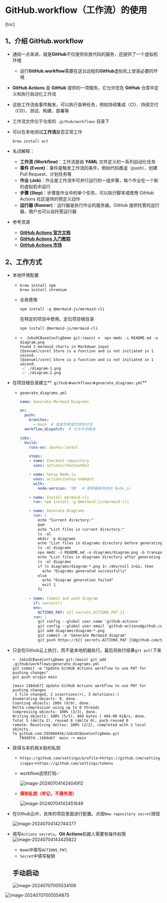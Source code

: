 # GitHub.workflow（工作流）的使用

[toc]

## 1、介绍 **GitHub.workflow**

* 通俗一点来讲，就是**GitHub**不仅提供存放代码的服务，还提供了一个虚拟机环境

  * 运行**GitHub.workflow**需要在这台远程的**GitHub**虚拟机上安装必要的环境

* **GitHub Actions** 是 **GitHub** 提供的一项服务，它允许您在 **GitHub** 仓库中定义和执行自动化工作流

* 这些工作流由事件触发，可以执行各种任务，例如持续集成（CI）、持续交付（CD）、测试、构建、部署等

* 工作流文件位于仓库的 `.github/workflows` 目录下

* 可以在本地测试**工作流**是否正常工作

  ```shell
  brew install act
  ```

* 名词解释：

  * **工作流 (Workflow)**：工作流是由 **YAML** 文件定义的一系列自动化任务
  * **事件 (Event)**：事件是触发工作流的条件，例如代码推送（push）、创建 Pull Request、计划任务等
  * **作业 (Job)**：作业是工作流中可并行运行的一组步骤，每个作业在一个新的虚拟机中运行
  * **步骤 (Step)**：步骤是作业中的单个任务，可以执行脚本或使用 GitHub Actions 社区提供的预定义动作
  * **运行器 (Runner)**：运行器是执行作业的服务器。GitHub 提供托管的运行器，用户也可以自托管运行器

* 参考资源

  * [**GitHub Actions 官方文档**](https://docs.github.com/en/actions)
  * [**GitHub Actions 入门教程**](https://docs.github.com/en/actions/learn-github-actions)
  * [**GitHub Actions 市场**](https://github.com/marketplace?type=actions)

## 2、工作方式

* 本地环境配置

  * ```shell
    brew install npm
    brew install chromium
    ```
  
  * 全局使用
  
    ```shell
    npm install -g @mermaid-js/mermaid-cli
    ```
  
    在特定的项目中使用。定位项目根目录
  
    ```shell
    npm install @mermaid-js/mermaid-cli
    ```
  
  * ```shell
    ➜  JobsOCBaseConfigDemo git:(main) ✗  npx mmdc -i README.md -o diagram.png
    Found 2 mermaid charts in Markdown input
    [@zenuml/core] Store is a function and is not initiated in 1 second.
    [@zenuml/core] Store is a function and is not initiated in 1 second.
     ✅ ./diagram-1.png
     ✅ ./diagram-2.png
    ```
  
* 在项目根目录建立**`.github`**→**`workflows`**→**`generate_diagrams.yml`**

  * `generate_diagrams.yml`

    ```yml
    name: Generate Mermaid Diagrams
    
    on:
      push:
        branches:
          - main  # 或者您希望的其他分支
      workflow_dispatch:  # 允许手动触发
    
    jobs:
      build:
        runs-on: ubuntu-latest
    
        steps:
        - name: Checkout repository
          uses: actions/checkout@v2
    
        - name: Setup Node.js
          uses: actions/setup-node@v3
          with:
            node-version: '20'  # 使用最新版本的 Node.js
    
        - name: Install mermaid-cli
          run: npm install -g @mermaid-js/mermaid-cli
    
        - name: Generate Diagrams
          run: |
            echo "Current directory:"
            pwd
            echo "List files in current directory:"
            ls -al
            mkdir -p diagrams
            echo "List files in diagrams directory before generating diagram:"
            ls -al diagrams
            npx mmdc -i README.md -o diagrams/diagram.png -b transparent
            echo "List files in diagrams directory after generating diagram:"
            ls -al diagrams
            if ls diagrams/diagram-*.png 1> /dev/null 2>&1; then
              echo "Diagrams generated successfully"
            else
              echo "Diagram generation failed"
              exit 1
            fi
    
        - name: Commit and push diagram
          if: success()
          env:
            ACTIONS_PAT: ${{ secrets.ACTIONS_PAT }}
          run: |
            git config --global user.name 'github-actions'
            git config --global user.email 'github-actions@github.com'
            git add diagrams/diagram-*.png
            git commit -m 'Generate Mermaid diagram'
            git push https://${{ secrets.ACTIONS_PAT }}@github.com/${{ github.repository }}.git HEAD:main
    
    ```

* 只会在Github云上执行，而不是本地机器执行。最后将执行结果`git pull`下来

  ```shell
  ➜  JobsOCBaseConfigDemo git:(main) git add .github/workflows/generate_diagrams.yml
  git commit -m "Update GitHub Actions workflow to use PAT for pushing changes"
  git push origin main
  
  [main 148dab7] Update GitHub Actions workflow to use PAT for pushing changes
   1 file changed, 2 insertions(+), 3 deletions(-)
  Enumerating objects: 9, done.
  Counting objects: 100% (9/9), done.
  Delta compression using up to 8 threads
  Compressing objects: 100% (3/3), done.
  Writing objects: 100% (5/5), 494 bytes | 494.00 KiB/s, done.
  Total 5 (delta 2), reused 0 (delta 0), pack-reused 0
  remote: Resolving deltas: 100% (2/2), completed with 2 local objects.
  To github.com:295060456/JobsOCBaseConfigDemo.git
     79dd87d..148dab7  main -> main
  ```
  
* 获得与本机相关联的私钥
  
  * `https://github.com/settings/profile`→`https://github.com/settings/apps`→`https://github.com/settings/tokens`
  
  * workflow选项打钩✅
  
    ![image-20240704142404912](./assets/image-20240704142404912.png)
  
  * <font color=red>**得到私钥（牢记，不得外泄）**</font>
  
    ![image-20240704142451649](./assets/image-20240704142451649.png)  

* 在Github云中，具体的项目里面进行配置。点按`New repository secret`按钮

  ![image-20240704142744377](./assets/image-20240704142744377.png)

* 填写`Actions secrets`。**Git Actions**机器人需要有操作权限
  ![image-20240704143425822](./assets/image-20240704143425822.png)
  
  * `Name`中填写`ACTIONS_PAT`;
  * `Secret`中填写秘钥
  
  ## 手动启动
  
  ![image-20240707005534108](./assets/image-20240707005534108.png)

![image-20240707005554875](./assets/image-20240707005554875.png)
